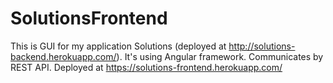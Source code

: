 # SolutionsFrontend

This is GUI for my application Solutions (deployed at http://solutions-backend.herokuapp.com/).
It's using Angular framework. 
Communicates by REST API.
Deployed at https://solutions-frontend.herokuapp.com/